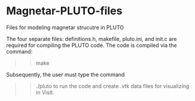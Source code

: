# Magnetar-PLUTO-files
Files for modeling magnetar strucutre in PLUTO 

The four separate files: definitions.h, makefile, pluto.ini, and init.c are required for compiling the PLUTO code. 
The code is compiled via the command: 
>> make 

Subsequently, the user must type the command 
>> ./pluto
to run the code and create .vtk data files for visualizing in VisIt. 
